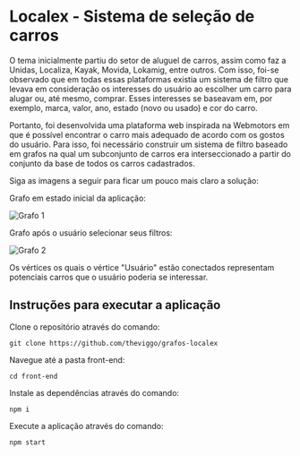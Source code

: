 # Localex - Sistema de seleção de carros

O tema inicialmente partiu do setor de aluguel de carros, assim como faz a Unidas, Localiza, Kayak, Movida, Lokamig, entre outros. Com isso, foi-se observado que em todas essas plataformas existia um sistema de filtro que levava em consideração os interesses do usuário ao escolher um carro para alugar ou, até mesmo, comprar. Esses interesses se baseavam  em, por exemplo, marca, valor, ano, estado (novo ou usado) e cor do carro.

Portanto, foi desenvolvida uma plataforma web inspirada na Webmotors em que é possível encontrar o carro mais adequado de acordo com os gostos do usuário. Para isso, foi necessário construir um sistema de filtro baseado em grafos na qual um subconjunto de carros era interseccionado a partir do conjunto da base de todos os carros cadastrados.

Siga as imagens a seguir para ficar um pouco mais claro a solução:

Grafo em estado inicial da aplicação:

![Grafo 1](https://cdn.discordapp.com/attachments/490484774700318740/850465630447468644/Grafo1.PNG)

Grafo após o usuário selecionar seus filtros:

![Grafo 2](https://cdn.discordapp.com/attachments/490484774700318740/850465632201343046/Grafo2.PNG)

Os vértices os quais o vértice "Usuário" estão conectados representam potenciais carros que o usuário poderia se interessar.

## Instruções para executar a aplicação

Clone o repositório através do comando:
```
git clone https://github.com/theviggo/grafos-localex
```

Navegue até a pasta front-end:
```
cd front-end
```

Instale as dependências através do comando:
```
npm i
```

Execute a aplicação através do comando:
```
npm start
```
